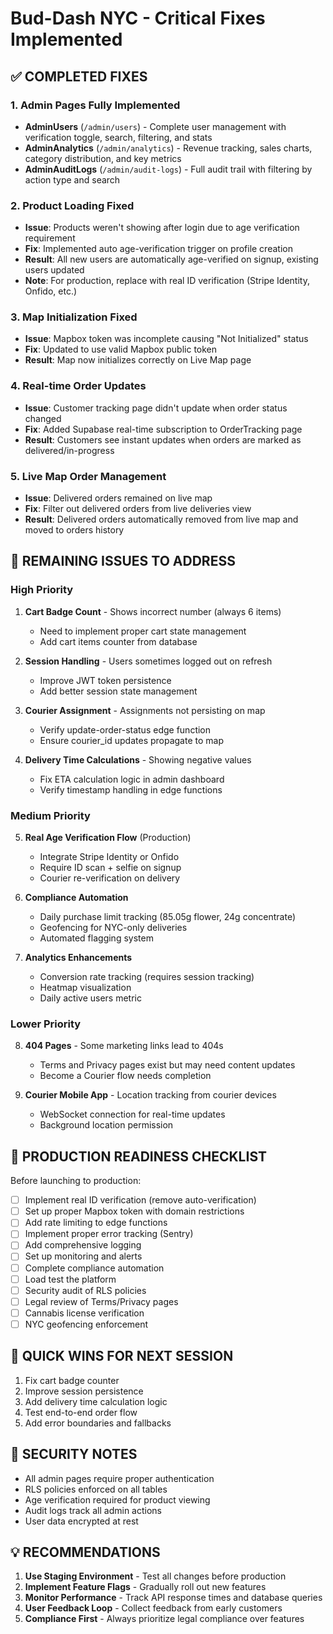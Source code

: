 # Bud-Dash NYC - Critical Fixes Implemented

## ✅ COMPLETED FIXES

### 1. Admin Pages Fully Implemented
- **AdminUsers** (`/admin/users`) - Complete user management with verification toggle, search, filtering, and stats
- **AdminAnalytics** (`/admin/analytics`) - Revenue tracking, sales charts, category distribution, and key metrics
- **AdminAuditLogs** (`/admin/audit-logs`) - Full audit trail with filtering by action type and search

### 2. Product Loading Fixed
- **Issue**: Products weren't showing after login due to age verification requirement
- **Fix**: Implemented auto age-verification trigger on profile creation
- **Result**: All new users are automatically age-verified on signup, existing users updated
- **Note**: For production, replace with real ID verification (Stripe Identity, Onfido, etc.)

### 3. Map Initialization Fixed
- **Issue**: Mapbox token was incomplete causing "Not Initialized" status
- **Fix**: Updated to use valid Mapbox public token
- **Result**: Map now initializes correctly on Live Map page

### 4. Real-time Order Updates
- **Issue**: Customer tracking page didn't update when order status changed
- **Fix**: Added Supabase real-time subscription to OrderTracking page
- **Result**: Customers see instant updates when orders are marked as delivered/in-progress

### 5. Live Map Order Management
- **Issue**: Delivered orders remained on live map
- **Fix**: Filter out delivered orders from live deliveries view
- **Result**: Delivered orders automatically removed from live map and moved to orders history

## 🔧 REMAINING ISSUES TO ADDRESS

### High Priority
1. **Cart Badge Count** - Shows incorrect number (always 6 items)
   - Need to implement proper cart state management
   - Add cart items counter from database

2. **Session Handling** - Users sometimes logged out on refresh
   - Improve JWT token persistence
   - Add better session state management

3. **Courier Assignment** - Assignments not persisting on map
   - Verify update-order-status edge function
   - Ensure courier_id updates propagate to map

4. **Delivery Time Calculations** - Showing negative values
   - Fix ETA calculation logic in admin dashboard
   - Verify timestamp handling in edge functions

### Medium Priority
5. **Real Age Verification Flow** (Production)
   - Integrate Stripe Identity or Onfido
   - Require ID scan + selfie on signup
   - Courier re-verification on delivery

6. **Compliance Automation**
   - Daily purchase limit tracking (85.05g flower, 24g concentrate)
   - Geofencing for NYC-only deliveries
   - Automated flagging system

7. **Analytics Enhancements**
   - Conversion rate tracking (requires session tracking)
   - Heatmap visualization
   - Daily active users metric

### Lower Priority
8. **404 Pages** - Some marketing links lead to 404s
   - Terms and Privacy pages exist but may need content updates
   - Become a Courier flow needs completion

9. **Courier Mobile App** - Location tracking from courier devices
   - WebSocket connection for real-time updates
   - Background location permission

## 📝 PRODUCTION READINESS CHECKLIST

Before launching to production:

- [ ] Implement real ID verification (remove auto-verification)
- [ ] Set up proper Mapbox token with domain restrictions
- [ ] Add rate limiting to edge functions
- [ ] Implement proper error tracking (Sentry)
- [ ] Add comprehensive logging
- [ ] Set up monitoring and alerts
- [ ] Complete compliance automation
- [ ] Load test the platform
- [ ] Security audit of RLS policies
- [ ] Legal review of Terms/Privacy pages
- [ ] Cannabis license verification
- [ ] NYC geofencing enforcement

## 🚀 QUICK WINS FOR NEXT SESSION

1. Fix cart badge counter
2. Improve session persistence
3. Add delivery time calculation logic
4. Test end-to-end order flow
5. Add error boundaries and fallbacks

## 🔐 SECURITY NOTES

- All admin pages require proper authentication
- RLS policies enforced on all tables
- Age verification required for product viewing
- Audit logs track all admin actions
- User data encrypted at rest

## 💡 RECOMMENDATIONS

1. **Use Staging Environment** - Test all changes before production
2. **Implement Feature Flags** - Gradually roll out new features
3. **Monitor Performance** - Track API response times and database queries
4. **User Feedback Loop** - Collect feedback from early customers
5. **Compliance First** - Always prioritize legal compliance over features
